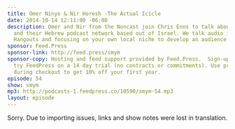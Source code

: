 ```yaml
---
title: Omer Ninyo & Nir Horesh -The Actual Icicle
date: 2014-10-14 12:11:00 -06:00
description: Omer and Nir from the Noncast join Chris Enns to talk about their podcast
  and their Hebrew podcast network based out of Israel. We talk audio issues, Google
  Hangouts and focusing on your own local niche to develop an audience.
sponsor: Feed.Press
sponsor-link: http://feed.press/smym
sponsor-copy: Hosting and feed support provided by Feed.Press.  Sign-up today and
  try FeedPress on a 14 day trial (no contracts or commitments). Use promo code "smym"
  during checkout to get 10% off your first year.
episode: 54
show: smym
mp3: http://podcasts-1.feedpress.co/10590/smym-54.mp3
layout: episode
---
```


Sorry. Due to importing issues, links and show notes were lost in translation.
